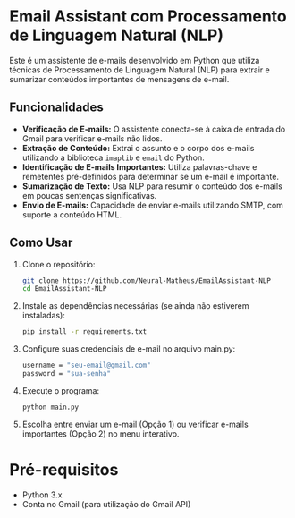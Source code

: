 # Email Assistant com Processamento de Linguagem Natural (NLP)

Este é um assistente de e-mails desenvolvido em Python que utiliza técnicas de Processamento de Linguagem Natural (NLP) para extrair e sumarizar conteúdos importantes de mensagens de e-mail.

## Funcionalidades

- **Verificação de E-mails:** O assistente conecta-se à caixa de entrada do Gmail para verificar e-mails não lidos.
- **Extração de Conteúdo:** Extrai o assunto e o corpo dos e-mails utilizando a biblioteca `imaplib` e `email` do Python.
- **Identificação de E-mails Importantes:** Utiliza palavras-chave e remetentes pré-definidos para determinar se um e-mail é importante.
- **Sumarização de Texto:** Usa NLP para resumir o conteúdo dos e-mails em poucas sentenças significativas.
- **Envio de E-mails:** Capacidade de enviar e-mails utilizando SMTP, com suporte a conteúdo HTML.

## Como Usar

1. Clone o repositório:

   ```bash
   git clone https://github.com/Neural-Matheus/EmailAssistant-NLP
   cd EmailAssistant-NLP
   
2. Instale as dependências necessárias (se ainda não estiverem instaladas):
    
    ```bash
    pip install -r requirements.txt
    
3. Configure suas credenciais de e-mail no arquivo main.py:
    ```bash
    username = "seu-email@gmail.com"
    password = "sua-senha"

4. Execute o programa:
    ```bash
    python main.py
    
5. Escolha entre enviar um e-mail (Opção 1) ou verificar e-mails importantes (Opção 2) no menu interativo.

# Pré-requisitos
* Python 3.x
* Conta no Gmail (para utilização do Gmail API)

